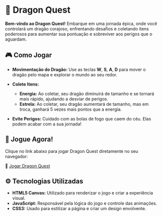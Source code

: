 # 🐉 Dragon Quest

**Bem-vindo ao Dragon Quest!** Embarque em uma jornada épica, onde você controlará um dragão corajoso, enfrentando desafios e coletando itens poderosos para aumentar sua pontuação e sobreviver aos perigos que o aguardam.

## 🎮 Como Jogar

- **Movimentação do Dragão:** Use as teclas **W**, **S**, **A**, **D** para mover o dragão pelo mapa e explorar o mundo ao seu redor.
  
- **Colete Itens:**
  - **Energia:** Ao coletar, seu dragão diminuirá de tamanho e se tornará mais rápido, ajudando a desviar de perigos.
  - **Estrela:** Ao coletar, seu dragão aumentará de tamanho, mas em troca, ganhará 5 vezes mais pontos que a energia.

- **Evite Perigos:** Cuidado com as bolas de fogo que caem do céu. Elas podem acabar com a sua jornada!

## 🚀 Jogue Agora!

Clique no link abaixo para jogar Dragon Quest diretamente no seu navegador:

🔗 [Jogar Dragon Quest](https://symphonious-buttercream-4dfa7c.netlify.app/)

## ⚙️ Tecnologias Utilizadas

- **HTML5 Canvas:** Utilizado para renderizar o jogo e criar a experiência visual.
- **JavaScript:** Responsável pela lógica do jogo e controle das animações.
- **CSS3:** Usado para estilizar a página e criar um design envolvente.
